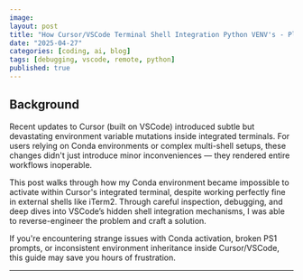 ```yaml
---
image: 
layout: post
title: "How Cursor/VSCode Terminal Shell Integration Python VENV's - Plus Fixs"
date: "2025-04-27"
categories: [coding, ai, blog]
tags: [debugging, vscode, remote, python]
published: true
---
```


## Background

Recent updates to Cursor (built on VSCode) introduced subtle but devastating environment variable mutations inside integrated terminals. For users relying on Conda environments or complex multi-shell setups, these changes didn't just introduce minor inconveniences — they rendered entire workflows inoperable.

This post walks through how my Conda environment became impossible to activate within Cursor's integrated terminal, despite working perfectly fine in external shells like iTerm2. Through careful inspection, debugging, and deep dives into VSCode’s hidden shell integration mechanisms, I was able to reverse-engineer the problem and craft a solution. 

If you're encountering strange issues with Conda activation, broken PS1 prompts, or inconsistent environment inheritance inside Cursor/VSCode, this guide may save you hours of frustration.

---